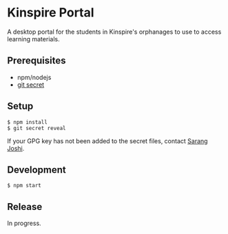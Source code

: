 # Kinspire Portal
A desktop portal for the students in Kinspire's orphanages to use to access learning materials.

## Prerequisites
- npm/nodejs
- [git secret](http://git-secret.io)

## Setup
```
$ npm install
$ git secret reveal
```

If your GPG key has not been added to the secret files, contact [Sarang Joshi](mailto:sarangj@msn.com).

## Development
```
$ npm start
```

## Release
In progress.
